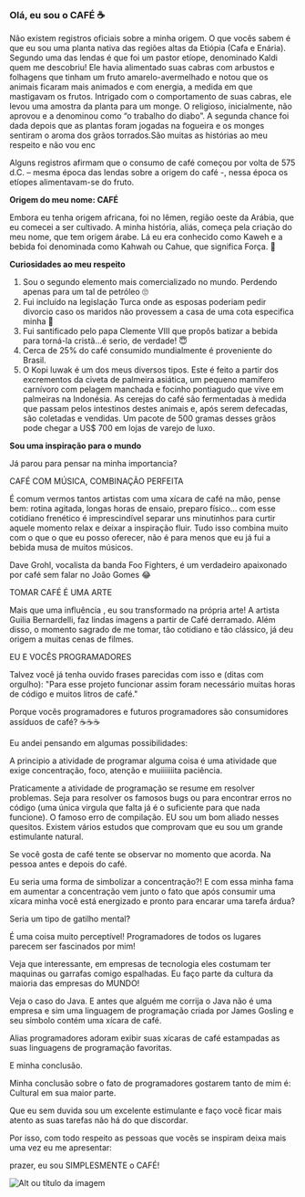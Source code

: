 ### Olá, eu sou o CAFÉ ☕



Não existem registros oficiais sobre a minha origem. O que vocês sabem é que eu sou uma planta nativa das regiões altas da Etiópia (Cafa e Enária).
Segundo uma das lendas é  que foi um pastor etíope, denominado Kaldi quem me descobriu! Ele havia alimentado suas cabras com arbustos e folhagens que tinham um fruto amarelo-avermelhado e notou que os animais ficaram mais animados e com energia, a medida em que mastigavam os frutos. Intrigado com o comportamento de suas cabras, ele levou uma amostra da planta para um monge. O religioso, inicialmente, não aprovou e a denominou como “o trabalho do diabo”. A segunda chance foi dada depois que as plantas foram jogadas na fogueira e os monges sentiram o aroma dos grãos torrados.São muitas as histórias ao meu respeito e não vou enc

Alguns registros afirmam que o consumo de café começou por volta de 575 d.C. – mesma época das lendas sobre a origem do café -, nessa época os etíopes alimentavam-se do fruto.

**Origem do meu nome: CAFÉ**

Embora eu tenha origem africana, foi no Iêmen,  região oeste da Arábia, que eu comecei a ser cultivado. A minha história, aliás, começa pela criação do meu nome, que tem origem árabe. Lá eu era conhecido como Kaweh e a bebida foi denominada como Kahwah ou Cahue, que significa Força. 💪

**Curiosidades ao meu respeito**

1.  Sou o segundo elemento mais comercializado no mundo. Perdendo apenas para um tal de petróleo  🙄
2.  Fui incluído na legislação Turca onde as esposas poderiam pedir divorcio caso os maridos não provessem a casa de uma cota especifica minha 🤭
3.  Fui santificado pelo papa Clemente VIII que propôs batizar a bebida para torná-la cristã…é serio, de verdade! 😇
4. Cerca de 25% do café consumido mundialmente é proveniente do Brasil.
5. O Kopi luwak é um dos meus diversos tipos. Este é feito a partir dos excrementos da civeta de palmeira asiática, um pequeno mamífero carnívoro com pelagem manchada e focinho pontiagudo que vive em palmeiras na Indonésia. As cerejas do café são fermentadas à medida que passam pelos intestinos destes animais e, após serem defecadas, são coletadas e vendidas. Um pacote de 500 gramas desses grãos pode chegar a US$ 700 em lojas de varejo de luxo.

**Sou uma inspiração para o mundo**

Já parou para pensar na minha importancia? 

CAFÉ COM MÚSICA, COMBINAÇÃO PERFEITA
 
É comum vermos tantos artistas com uma xícara de café na mão, pense bem: rotina agitada, longas horas de ensaio, preparo físico… com esse cotidiano frenético é imprescindível separar uns minutinhos para curtir aquele momento relax e deixar a inspiração fluir. Tudo isso combina muito com o que o que eu posso oferecer, não é para menos que eu já fui a bebida musa de muitos músicos.

Dave Grohl, vocalista da banda Foo Fighters, é um verdadeiro apaixonado por café sem falar no João Gomes 😂

TOMAR CAFÉ É UMA ARTE

Mais que uma influência , eu sou transformado na própria arte! A artista Guilia Bernardelli, faz lindas imagens a partir de Café derramado. Além disso, o momento sagrado de me tomar, tão cotidiano e tão clássico, já deu origem a muitas cenas de filmes.

EU E VOCÊS PROGRAMADORES

Talvez você já tenha ouvido frases parecidas com isso e (ditas com orgulho):
"Para esse projeto funcionar assim foram necessário muitas horas de código e muitos litros de café."

Porque vocês programadores e futuros programadores são consumidores assíduos de café? ☕☕☕

Eu andei pensando em algumas possibilidades: 

A principio a atividade de programar alguma coisa é uma atividade que exige concentração, foco, atenção e muiiiiiiita paciência. 

Praticamente a atividade de programação se resume em resolver problemas. Seja para resolver os famosos bugs ou para encontrar erros no código (uma única virgula que falta já é o suficiente para que nada funcione). O famoso erro de compilação. EU sou um bom aliado nesses quesitos. Existem vários estudos que comprovam que eu sou um grande estimulante natural.

Se você gosta de café tente se observar no momento que acorda. Na pessoa antes e depois do café.

Eu seria uma forma de simbolizar a concentração?! E com essa minha fama em aumentar a concentração vem junto o fato que após consumir uma xícara minha você está energizado e pronto para encarar uma tarefa árdua?

Seria um tipo de gatilho mental?

É uma coisa muito perceptível! Programadores de todos os lugares parecem ser fascinados por mim!

Veja que interessante, em empresas de tecnologia eles costumam ter maquinas ou garrafas comigo espalhadas.
Eu faço parte da cultura da maioria das empresas do MUNDO!

Veja o caso do Java. E antes que alguém me corrija o Java não é uma empresa e sim uma linguagem de programação criada por James Gosling e seu símbolo contém uma xícara de café.

Alias programadores adoram exibir suas xícaras de café estampadas as suas linguagens de programação favoritas.

E minha conclusão.

Minha conclusão sobre o fato de programadores gostarem tanto de mim é: Cultural em sua maior parte.

Que eu sem duvida sou um excelente estimulante e faço você ficar mais atento as suas tarefas não há do que discordar.

Por isso, com todo respeito as pessoas que vocês se inspiram  deixa mais uma vez eu me apresentar:

prazer, eu sou SIMPLESMENTE o CAFÉ!

![Alt ou título da imagem](https://i.pinimg.com/originals/2c/d9/c0/2cd9c09fe9dc775b5f40c2923df31f35.gif)





